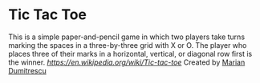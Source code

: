 # Tic Tac Toe
This is a simple paper-and-pencil game in which two players take turns marking the spaces in a three-by-three grid with X or O. The player who places three of their marks in a horizontal, vertical, or diagonal row first is the winner.
_https://en.wikipedia.org/wiki/Tic-tac-toe_
Created by [Marian Dumitrescu](https://github.com/kyorri) 
